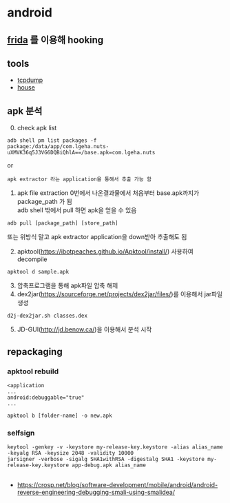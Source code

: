 # android 

## [frida](frida.html) 를 이용해 hooking

## tools 
- [tcpdump](https://www.androidtcpdump.com/android-tcpdump/downloads)
- [house](house.html)

## apk 분석 
0. check apk list 
```
adb shell pm list packages -f
package:/data/app/com.lgeha.nuts-uXMVK36q5J3VG6DQBiQhlA==/base.apk=com.lgeha.nuts
```
or 
```
apk extractor 라는 application을 통해서 추출 가능 함 
```
1. apk file extraction
0번에서 나온결과물에서 처음부터 base.apk까지가 package_path 가 됨  
adb shell 밖에서 pull 하면 apk을 얻을 수 있음 
```
adb pull [package_path] [store_path]
```

또는 위방식 말고 apk extractor application을 down받아 추출해도 됨 

2. apktool(<https://ibotpeaches.github.io/Apktool/install/>) 사용하여 decompile
```
apktool d sample.apk 
```

3. 압축프로그램을 통해 apk파일 압축 해제
4. dex2jar(<https://sourceforge.net/projects/dex2jar/files/>)를 이용해서 jar파일 생성 
```
d2j-dex2jar.sh classes.dex
```
5. JD-GUI(<http://jd.benow.ca/>)을 이용해서 분석 시작 

## repackaging
### apktool rebuild 
```
<application 
...
android:debuggable="true"
...
```

```
apktool b [folder-name] -o new.apk
```
### selfsign

```
keytool -genkey -v -keystore my-release-key.keystore -alias alias_name -keyalg RSA -keysize 2048 -validity 10000
jarsigner -verbose -sigalg SHA1withRSA -digestalg SHA1 -keystore my-release-key.keystore app-debug.apk alias_name
```

##
- https://crosp.net/blog/software-development/mobile/android/android-reverse-engineering-debugging-smali-using-smalidea/
